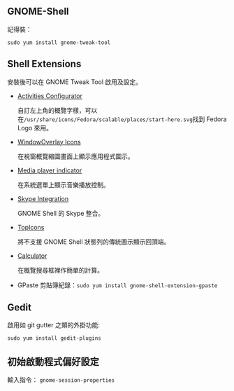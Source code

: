 GNOME-Shell
-------------
記得裝：

`sudo yum install gnome-tweak-tool`


Shell Extensions
------------------

安裝後可以在 GNOME Tweak Tool 啟用及設定。

* [Activities Configurator](https://extensions.gnome.org/extension/358/activities-configurator/)

	自訂左上角的概覽字樣，可以在`/usr/share/icons/Fedora/scalable/places/start-here.svg`找到 Fedora Logo 來用。

* [WindowOverlay Icons](https://extensions.gnome.org/extension/302/windowoverlay-icons/)

	在視窗概覽縮圖畫面上顯示應用程式圖示。

* [Media player indicator](https://extensions.gnome.org/extension/55/media-player-indicator/)

	在系統選單上顯示音樂播放控制。

* [Skype Integration](https://extensions.gnome.org/extension/696/skype-integration/)

	GNOME Shell 的 Skype 整合。

* [TopIcons](https://extensions.gnome.org/extension/495/topicons/)

	將不支援 GNOME Shell 狀態列的傳統圖示顯示回頂端。

* [Calculator](https://extensions.gnome.org/extension/111/calculator/)

	在概覽搜尋框裡作簡單的計算。

* GPaste
	剪貼簿紀錄：`sudo yum install gnome-shell-extension-gpaste`

Gedit
-------------

啟用如 git gutter 之類的外掛功能:

`sudo yum install gedit-plugins`


初始啟動程式偏好設定
------------------
輸入指令：
`gnome-session-properties`
